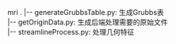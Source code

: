mri
.
|-- generateGrubbsTable.py: 生成Grubbs表  
|-- getOriginData.py: 生成后端处理需要的原始文件  
|-- streamlineProcess.py: 处理几何特征  
